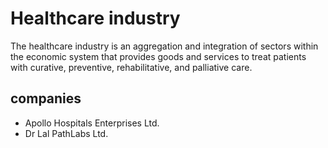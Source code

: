 # Healthcare industry
The healthcare industry is an aggregation and integration of sectors within the economic system that provides goods and services to treat patients with curative, preventive, rehabilitative, and palliative care.

## companies
- Apollo Hospitals Enterprises Ltd.
- Dr Lal PathLabs Ltd.
